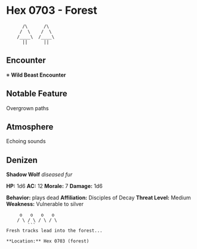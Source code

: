 # Hex 0703 - Forest
```
      /\      /\
     /  \    /  \
    /____\  /____\
      ||      ||
```

## Encounter

※ **Wild Beast Encounter**

## Notable Feature

Overgrown paths

## Atmosphere

Echoing sounds

## Denizen

**Shadow Wolf**
*diseased fur*

**HP:** 1d6 **AC:** 12 **Morale:** 7
**Damage:** 1d6

**Behavior:** plays dead
**Affiliation:** Disciples of Decay
**Threat Level:** Medium
**Weakness:** Vulnerable to silver

```
     o   o   o   o
    / \ / \ / \ / \
        ```
Fresh tracks lead into the forest...

**Location:** Hex 0703 (forest)
